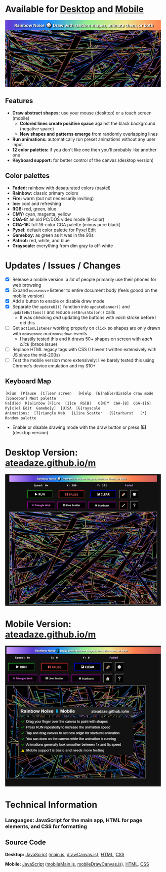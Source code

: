 # Available for [Desktop](https://ateadaze.github.io/) and [Mobile](https://ateadaze.github.io/m/)

![rainbow_noise-repo_banner](/images/repo-banner-no_crop-borderless.png)

## Features
* **Draw abstract shapes:** use your mouse (desktop) or a touch screen (mobile)
  * **Colored lines create positive space** against the black background (negative space)
  * **New shapes and patterns emerge** from randomly overlapping lines
* **Run animations:** automatically run preset animations without any user input
* **12 color palettes:** if you don't like one then you'll probably like another one
* **Keyboard support:** for better control of the canvas (desktop version)

## Color palettes
* **Faded:** rainbow with desaturated colors (pastel)
* **Rainbow:** classic primary colors
* **Fire:** warm (but not necessarily inviting)
* **Ice:** cool and refreshing
* **RGB:** red, green, blue
* **CMY:** cyan, magenta, yellow
* **CGA-8:** an old PC/DOS video mode (8-color)
* **CGA-16:** full 16-color CGA palette (minus pure black)
* **Pyxel:** default color palette for [Pyxel Edit](pyxeledit.com)
* **Gameboy:** as green as it was in the 90s
* **Patriot:** red, white, and blue
* **Grayscale:** everything from dim gray to off-white

# Updates / Issues / Changes
* [X] Release a mobile version: a *lot* of people primarily use their phones for web browsing
* [X] Expand `mousemove` listener to entire document body (feels goood on the mobile version)
* [X] Add a button to enable or disable draw mode
* [X] Separate the `updateUI()` function into `updateBanner()` and `updateButtons()` and reduce `setBrushColor()` calls
  * It was checking *and* updating the buttons with *each* stroke before I did this
* [ ] Get `actionListener` working properly on `click` so shapes are only drawn with `mousemove` *and* `mousedown` events
  * I hastily tested this and it draws 50+ shapes on screen with *each click* (brace issue) 
* [ ] Replace HTML legacy tags with CSS (I haven't written extensively with JS since the mid-200s)
* [ ] Test the mobile version more extensively: I've barely tested this using Chrome's device emulation and my S10+

## Keyboard Map
```
[R]un  [P]ause  [C]lear screen   [H]elp  [E]nable/disable draw mode  [Spacebar] Next palette
Fa[d]ed  R[a]inbow [F]ire  [I]ce  RG[B]   C[M]Y  CGA-[8]  CGA-1[6]  Py[x]el Edit  Gamebo[y]  [U]SA  [G]rayscale
Animations:  [T]riangle Web   [L]ine Scatter   [S]tarburst   [*] Random palette
```
* Enable or disable drawing mode with the draw button or press **[E]** (desktop version)

# Desktop Version: [ateadaze.github.io/m](https://ateadaze.github.io/)
![screenshot-faded](https://raw.githubusercontent.com/ATeaDaze/ateadaze.github.io/main/images/rainbow_noise-screenshot-1.png)

# Mobile Version: [ateadaze.github.io/m](https://ateadaze.github.io/m/)
![mobile_screenshot](https://github.com/ATeaDaze/ateadaze.github.io/blob/main/images/rainbow_noise-screenshot-mobile.png)

# Technical Information
### **Languages:** **JavaScript** for the main app, **HTML** for page elements, and **CSS** for formatting
## **Source Code**
**Desktop:** [JavaScript](/scripts) ([main.js](/scripts/main.js), [drawCanvas.js](/scripts/drawCanvas.js)), [HTML](index.html), [CSS](/styles/rainbow_noise.css)

**Mobile:** [JavaScript](/m/scripts) ([mobileMain.js](/m/scripts/mobileMain.js), [mobileDrawCanvas.js](/m/scripts/mobileDrawCanvas.js)), [HTML](/m/index.html), [CSS](/styles/rainbow_noise.css)
